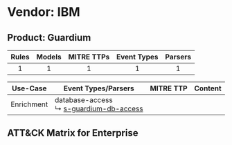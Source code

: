 Vendor: IBM
===========
Product: Guardium
-----------------
| Rules | Models | MITRE TTPs | Event Types | Parsers |
|:-----:|:------:|:----------:|:-----------:|:-------:|
|   1   |   1    |     1      |      1      |    1    |

|  Use-Case  | Event Types/Parsers                                                                              | MITRE TTP | Content                                         |
|:----------:| ------------------------------------------------------------------------------------------------ | --------- | ----------------------------------------------- |
| Enrichment |  database-access<br> ↳ [s-guardium-db-access](Parsers/parserContent_s-guardium-db-access.md)<br> |           | [](Rules_Models/r_m_ibm_guardium_Enrichment.md) |

ATT&CK Matrix for Enterprise
----------------------------
